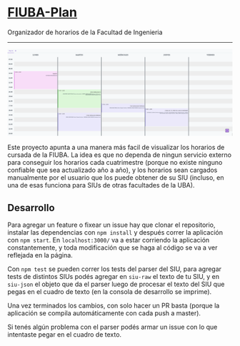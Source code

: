 # [FIUBA-Plan](https://fede.dm/FIUBA-Plan/)

Organizador de horarios de la Facultad de Ingenieria

---

![](public/fplan.png)

Este proyecto apunta a una manera más facil de visualizar los horarios de cursada de la FIUBA. La idea es que no dependa de ningun servicio externo para conseguir los horarios cada cuatrimestre (porque no existe ninguno confiable que sea actualizado año a año), y los horarios sean cargados manualmente por el usuario que los puede obtener de su SIU (incluso, en una de esas funciona para SIUs de otras facultades de la UBA).

## Desarrollo

Para agregar un feature o fixear un issue hay que clonar el repositorio, instalar las dependencias con `npm install` y después correr la aplicación con `npm start`. En `localhost:3000/` va a estar corriendo la aplicación constantemente, y toda modificación que se haga al código se va a ver reflejada en la página.

Con `npm test` se pueden correr los tests del parser del SIU, para agregar tests de distintos SIUs podés agregar en `siu-raw` el texto de tu SIU, y en `siu-json` el objeto que da el parser luego de procesar el texto del SIU que pegas en el cuadro de texto (en la consola de desarrollo se imprime).

Una vez terminados los cambios, con solo hacer un PR basta (porque la aplicación se compila automáticamente con cada push a master).

Si tenés algún problema con el parser podés armar un issue con lo que intentaste pegar en el cuadro de texto.
